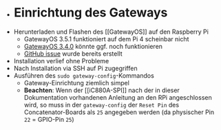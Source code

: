 - # Einrichtung des Gateways
- Herunterladen und Flashen des [[GatewayOS]] auf den Raspberry Pi
	- GatewayOS 3.5.1 funktioniert auf dem Pi 4 scheinbar nicht
	- [GatewayOS 3.4.0](https://artifacts.chirpstack.io/downloads/chirpstack-gateway-os/raspberrypi/raspberrypi4/3.4.0/) könnte ggf. noch funktionieren
	- [GitHub issue](https://github.com/brocaar/chirpstack-gateway-os/issues/81) wurde bereits erstellt
- Installation verlief ohne Probleme
- Nach Installation via SSH auf Pi zugegriffen
- Ausführen des `sudo gateway-config`-Kommandos
	- Gateway-Einrichtung ziemlich simpel
	- __Beachten__: Wenn der [[iC880A-SPI]] nach der in dieser Dokumentation vorhandenen Anleitung an den RPi angeschlossen wird, so muss in der `gateway-config` der `Reset Pin` des Concatenator-Boards als `25` angegeben werden (da physischer Pin `22` = GPIO-Pin `25`)